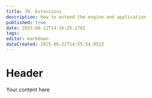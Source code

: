 ```yaml
---
title: 70. Extensions
description: How to extend the engine and application
published: true
date: 2025-06-22T14:56:25.178Z
tags: 
editor: markdown
dateCreated: 2025-06-22T14:55:54.953Z
---
```


# Header
Your content here